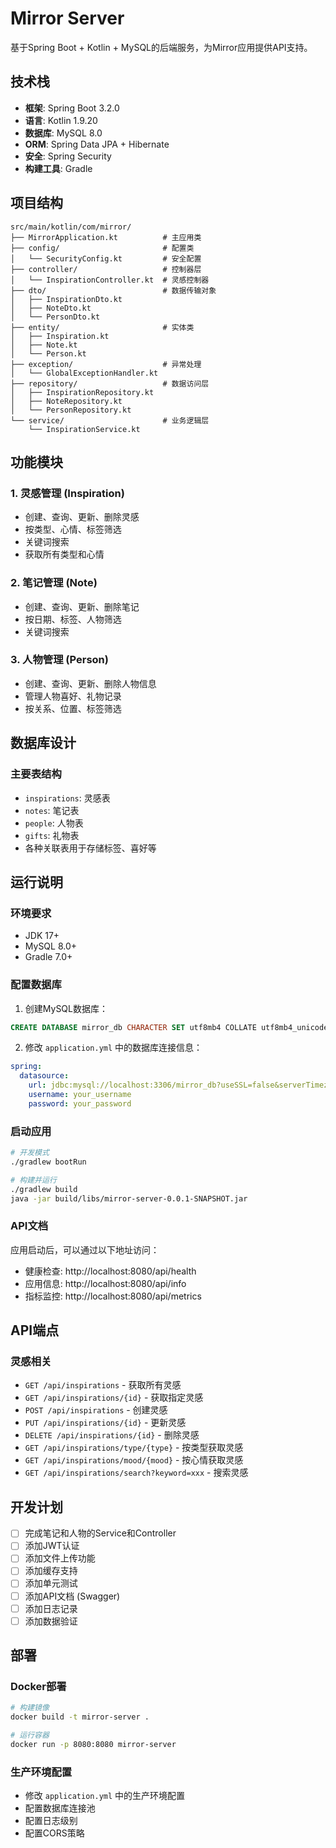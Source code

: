 # Mirror Server

基于Spring Boot + Kotlin + MySQL的后端服务，为Mirror应用提供API支持。

## 技术栈

- **框架**: Spring Boot 3.2.0
- **语言**: Kotlin 1.9.20
- **数据库**: MySQL 8.0
- **ORM**: Spring Data JPA + Hibernate
- **安全**: Spring Security
- **构建工具**: Gradle

## 项目结构

```
src/main/kotlin/com/mirror/
├── MirrorApplication.kt          # 主应用类
├── config/                       # 配置类
│   └── SecurityConfig.kt         # 安全配置
├── controller/                   # 控制器层
│   └── InspirationController.kt  # 灵感控制器
├── dto/                          # 数据传输对象
│   ├── InspirationDto.kt
│   ├── NoteDto.kt
│   └── PersonDto.kt
├── entity/                       # 实体类
│   ├── Inspiration.kt
│   ├── Note.kt
│   └── Person.kt
├── exception/                    # 异常处理
│   └── GlobalExceptionHandler.kt
├── repository/                   # 数据访问层
│   ├── InspirationRepository.kt
│   ├── NoteRepository.kt
│   └── PersonRepository.kt
└── service/                      # 业务逻辑层
    └── InspirationService.kt
```

## 功能模块

### 1. 灵感管理 (Inspiration)
- 创建、查询、更新、删除灵感
- 按类型、心情、标签筛选
- 关键词搜索
- 获取所有类型和心情

### 2. 笔记管理 (Note)
- 创建、查询、更新、删除笔记
- 按日期、标签、人物筛选
- 关键词搜索

### 3. 人物管理 (Person)
- 创建、查询、更新、删除人物信息
- 管理人物喜好、礼物记录
- 按关系、位置、标签筛选

## 数据库设计

### 主要表结构
- `inspirations`: 灵感表
- `notes`: 笔记表
- `people`: 人物表
- `gifts`: 礼物表
- 各种关联表用于存储标签、喜好等

## 运行说明

### 环境要求
- JDK 17+
- MySQL 8.0+
- Gradle 7.0+

### 配置数据库
1. 创建MySQL数据库：
```sql
CREATE DATABASE mirror_db CHARACTER SET utf8mb4 COLLATE utf8mb4_unicode_ci;
```

2. 修改 `application.yml` 中的数据库连接信息：
```yaml
spring:
  datasource:
    url: jdbc:mysql://localhost:3306/mirror_db?useSSL=false&serverTimezone=UTC&allowPublicKeyRetrieval=true
    username: your_username
    password: your_password
```

### 启动应用
```bash
# 开发模式
./gradlew bootRun

# 构建并运行
./gradlew build
java -jar build/libs/mirror-server-0.0.1-SNAPSHOT.jar
```

### API文档
应用启动后，可以通过以下地址访问：
- 健康检查: http://localhost:8080/api/health
- 应用信息: http://localhost:8080/api/info
- 指标监控: http://localhost:8080/api/metrics

## API端点

### 灵感相关
- `GET /api/inspirations` - 获取所有灵感
- `GET /api/inspirations/{id}` - 获取指定灵感
- `POST /api/inspirations` - 创建灵感
- `PUT /api/inspirations/{id}` - 更新灵感
- `DELETE /api/inspirations/{id}` - 删除灵感
- `GET /api/inspirations/type/{type}` - 按类型获取灵感
- `GET /api/inspirations/mood/{mood}` - 按心情获取灵感
- `GET /api/inspirations/search?keyword=xxx` - 搜索灵感

## 开发计划

- [ ] 完成笔记和人物的Service和Controller
- [ ] 添加JWT认证
- [ ] 添加文件上传功能
- [ ] 添加缓存支持
- [ ] 添加单元测试
- [ ] 添加API文档 (Swagger)
- [ ] 添加日志记录
- [ ] 添加数据验证

## 部署

### Docker部署
```bash
# 构建镜像
docker build -t mirror-server .

# 运行容器
docker run -p 8080:8080 mirror-server
```

### 生产环境配置
- 修改 `application.yml` 中的生产环境配置
- 配置数据库连接池
- 配置日志级别
- 配置CORS策略
